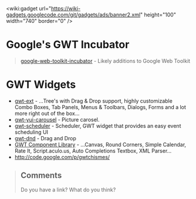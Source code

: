 
&lt;wiki:gadget url="https://wiki-gadgets.googlecode.com/git/gadgets/ads/banner2.xml" height="100" width="740" border="0" /&gt;


# Google's GWT Incubator #
> [google-web-toolkit-incubator](http://code.google.com/p/google-web-toolkit-incubator/) -  Likely additions to Google Web Toolkit

# GWT Widgets #

  * [gwt-ext](http://code.google.com/p/gwt-ext/) - ...Tree's with Drag & Drop support, highly customizable Combo Boxes, Tab Panels, Menus & Toolbars, Dialogs, Forms and a lot more right out of the box...
  * [gwt-yui-carousel](http://code.google.com/p/gwt-yui-carousel/) - Picture carosel.
  * [gwt-scheduler](http://code.google.com/p/gwt-scheduler/) - Scheduler, GWT widget that provides an easy event scheduling UI
  * [gwt-dnd](http://code.google.com/p/gwt-dnd/) - Drag and Drop
  * [GWT Component Library](http://gwt.components.googlepages.com/) - ...Canvas, Round Corners, Simple Calendar, Rate It, Script.aculo.us, Auto Completions Textbox, XML Parser...
  * http://code.google.com/p/gwtchismes/
> ## Comments ##
> Do you have a link? What do you think?